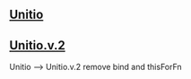 ## [Unitio](_Essentia_hoc/Collectio_Function_design_templates/Architectura_Principium/Arbor_Architecture/ArtusFascisOperati/Unitio/node_modules/artus/index.js)
## [Unitio.v.2](_Essentia_hoc/Collectio_Function_design_templates/Architectura_Principium/Arbor_Architecture/ArtusFascisOperati/Unitio.v.2/node_modules/artus/index.js)

Unitio --> Unitio.v.2 remove bind and thisForFn

